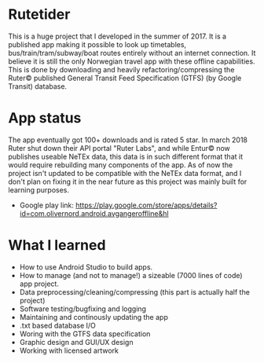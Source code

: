 # Rutetider

This is a huge project that I developed in the summer of 2017. It is a published app making it possible to
look up timetables, bus/train/tram/subway/boat routes entirely without an internet connection. It believe it is still the only Norwegian
travel app with these offline capabilities. This is done by downloading and heavily refactoring/compressing the Ruter© published
General Transit Feed Specification (GTFS) (by Google Transit) database.

# App status

The app eventually got 100+ downloads and is rated 5 star. In march 2018 Ruter shut down their API portal "Ruter Labs", and while Entur©
now publishes useable NeTEx data, this data is in such different format that it would require rebuilding many components of the app. As of
now the project isn't updated to be compatible with the NeTEx data format, and I don't plan on fixing it in the near future as this project
was mainly built for learning purposes.

* Google play link: https://play.google.com/store/apps/details?id=com.olivernord.android.avgangeroffline&hl

# What I learned

* How to use Android Studio to build apps.
* How to manage (and not to manage!) a sizeable (7000 lines of code) app project.
* Data preprocessing/cleaning/compressing (this part is actually half the project)
* Software testing/bugfixing and logging
* Maintaining and continously updating the app
*  .txt based database I/O
* Woring with the GTFS data specification
* Graphic design and GUI/UX design
* Working with licensed artwork



